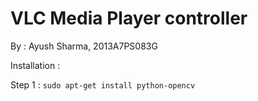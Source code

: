 # VLC Media Player controller

By : Ayush Sharma, 2013A7PS083G

Installation :

Step 1 : ``` sudo apt-get install python-opencv ```